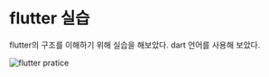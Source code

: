 # flutter 실습
flutter의 구조를 이해하기 위해 
실습을 해보았다.
dart 언어를 사용해 보았다.

![flutter pratice](https://user-images.githubusercontent.com/62459690/93201683-7c3bd700-f78c-11ea-8b51-795692975278.PNG)

